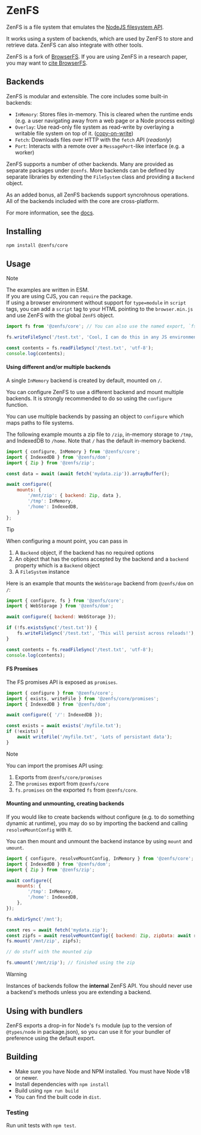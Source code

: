 # ZenFS

ZenFS is a file system that emulates the [NodeJS filesystem API](http://nodejs.org/api/fs.html).

It works using a system of backends, which are used by ZenFS to store and retrieve data. ZenFS can also integrate with other tools.

ZenFS is a fork of [BrowserFS](https://github.com/jvilk/BrowserFS). If you are using ZenFS in a research paper, you may want to [cite BrowserFS](https://github.com/jvilk/BrowserFS#citing).

## Backends

ZenFS is modular and extensible. The core includes some built-in backends:

-   `InMemory`: Stores files in-memory. This is cleared when the runtime ends (e.g. a user navigating away from a web page or a Node process exiting)
-   `Overlay`: Use read-only file system as read-write by overlaying a writable file system on top of it. ([copy-on-write](https://en.wikipedia.org/wiki/Copy-on-write))
-   `Fetch`: Downloads files over HTTP with the `fetch` API (_readonly_)
-   `Port`: Interacts with a remote over a `MessagePort`-like interface (e.g. a worker)

ZenFS supports a number of other backends. Many are provided as separate packages under `@zenfs`. More backends can be defined by separate libraries by extending the `FileSystem` class and providing a `Backend` object.

As an added bonus, all ZenFS backends support syncrohnous operations. All of the backends included with the core are cross-platform.

For more information, see the [docs](https://zen-fs.github.io/core).

## Installing

```sh
npm install @zenfs/core
```

## Usage

> [!NOTE]
> The examples are written in ESM.  
> If you are using CJS, you can `require` the package.  
> If using a browser environment without support for `type=module` in `script` tags, you can add a `script` tag to your HTML pointing to the `browser.min.js` and use ZenFS with the global `ZenFS` object.

```js
import fs from '@zenfs/core'; // You can also use the named export, `fs`

fs.writeFileSync('/test.txt', 'Cool, I can do this in any JS environment (including browsers)!');

const contents = fs.readFileSync('/test.txt', 'utf-8');
console.log(contents);
```

#### Using different and/or multiple backends

A single `InMemory` backend is created by default, mounted on `/`.

You can configure ZenFS to use a different backend and mount multiple backends. It is strongly recommended to do so using the `configure` function.

You can use multiple backends by passing an object to `configure` which maps paths to file systems.

The following example mounts a zip file to `/zip`, in-memory storage to `/tmp`, and IndexedDB to `/home`. Note that `/` has the default in-memory backend.

```js
import { configure, InMemory } from '@zenfs/core';
import { IndexedDB } from '@zenfs/dom';
import { Zip } from '@zenfs/zip';

const data = await (await fetch('mydata.zip')).arrayBuffer();

await configure({
	mounts: {
		'/mnt/zip': { backend: Zip, data },
		'/tmp': InMemory,
		'/home': IndexedDB,
	}
};
```

> [!TIP]
> When configuring a mount point, you can pass in
>
> 1. A `Backend` object, if the backend has no required options
> 2. An object that has the options accepted by the backend and a `backend` property which is a `Backend` object
> 3. A `FileSystem` instance

Here is an example that mounts the `WebStorage` backend from `@zenfs/dom` on `/`:

```js
import { configure, fs } from '@zenfs/core';
import { WebStorage } from '@zenfs/dom';

await configure({ backend: WebStorage });

if (!fs.existsSync('/test.txt')) {
	fs.writeFileSync('/test.txt', 'This will persist across reloads!');
}

const contents = fs.readFileSync('/test.txt', 'utf-8');
console.log(contents);
```

#### FS Promises

The FS promises API is exposed as `promises`.

```js
import { configure } from '@zenfs/core';
import { exists, writeFile } from '@zenfs/core/promises';
import { IndexedDB } from '@zenfs/dom';

await configure({ '/': IndexedDB });

const exists = await exists('/myfile.txt');
if (!exists) {
	await writeFile('/myfile.txt', 'Lots of persistant data');
}
```

> [!NOTE]
> You can import the promises API using:
>
> 1. Exports from `@zenfs/core/promises`
> 2. The `promises` export from `@zenfs/core`
> 3. `fs.promises` on the exported `fs` from `@zenfs/core`.

#### Mounting and unmounting, creating backends

If you would like to create backends without configure (e.g. to do something dynamic at runtime), you may do so by importing the backend and calling `resolveMountConfig` with it.

You can then mount and unmount the backend instance by using `mount` and `umount`.

```js
import { configure, resolveMountConfig, InMemory } from '@zenfs/core';
import { IndexedDB } from '@zenfs/dom';
import { Zip } from '@zenfs/zip';

await configure({
	mounts: {
		'/tmp': InMemory,
		'/home': IndexedDB,
	},
});

fs.mkdirSync('/mnt');

const res = await fetch('mydata.zip');
const zipfs = await resolveMountConfig({ backend: Zip, zipData: await res.arrayBuffer() });
fs.mount('/mnt/zip', zipfs);

// do stuff with the mounted zip

fs.umount('/mnt/zip'); // finished using the zip
```

> [!WARNING]
> Instances of backends follow the **internal** ZenFS API. You should never use a backend's methods unless you are extending a backend.

## Using with bundlers

ZenFS exports a drop-in for Node's `fs` module (up to the version of `@types/node` in package.json), so you can use it for your bundler of preference using the default export.

## Building

-   Make sure you have Node and NPM installed. You must have Node v18 or newer.
-   Install dependencies with `npm install`
-   Build using `npm run build`
-   You can find the built code in `dist`.

### Testing

Run unit tests with `npm test`.
